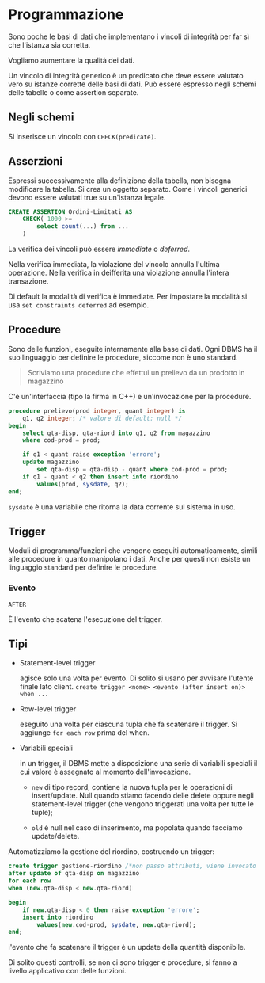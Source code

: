 # Programmazione

Sono poche le basi di dati che implementano i vincoli di integrità per far sì che l'istanza sia corretta.

Vogliamo aumentare la qualità dei dati.

Un vincolo di integrità generico è un predicato che deve essere valutato vero su istanze corrette delle basi di dati.
Può essere espresso negli schemi delle tabelle o come assertion separate.

## Negli schemi

Si inserisce un vincolo con `CHECK(predicate)`.

## Asserzioni

Espressi successivamente alla definizione della tabella, non bisogna modificare la tabella. Si crea un oggetto separato.
Come i vincoli generici devono essere valutati true su un'istanza legale.

```sql
CREATE ASSERTION Ordini-Limitati AS
    CHECK( 1000 >= 
        select count(...) from ...
    )
```

La verifica dei vincoli può essere _immediate_ o _deferred_.

Nella verifica immediata, la violazione del vincolo annulla l'ultima operazione. Nella verifica in deifferita una
violazione annulla l'intera transazione.

Di default la modalità di verifica è immediate. Per impostare la modalità si usa `set constraints deferred` ad esempio.

## Procedure

Sono delle funzioni, eseguite internamente alla base di dati. Ogni DBMS ha il suo linguaggio per definire le procedure,
siccome non è uno standard.

> Scriviamo una procedure che effettui un prelievo da un prodotto in magazzino

C'è un'interfaccia (tipo la firma in C++) e un'invocazione per la procedure.

```sql
procedure prelievo(prod integer, quant integer) is
    q1, q2 integer; /* valore di default: null */
begin
    select qta-disp, qta-riord into q1, q2 from magazzino
    where cod-prod = prod;

    if q1 < quant raise exception 'errore';
    update magazzino
        set qta-disp = qta-disp - quant where cod-prod = prod;
    if q1 - quant < q2 then insert into riordino
        values(prod, sysdate, q2);
end;
```

`sysdate` è una variabile che ritorna la data corrente sul sistema in uso.

## Trigger

Moduli di programma/funzioni che vengono eseguiti automaticamente, simili alle procedure in quanto manipolano i dati.
Anche per questi non esiste un linguaggio standard per definire le procedure.

### Evento

`AFTER`

È l'evento che scatena l'esecuzione del trigger.

## Tipi

- Statement-level trigger

    agisce solo una volta per evento. Di solito si usano per avvisare l'utente finale lato client.
    `create trigger <nome> <evento (after insert on)> when ...`

- Row-level trigger

    eseguito una volta per ciascuna tupla che fa scatenare il trigger. Si aggiunge `for each row` prima del when.

- Variabili speciali

    in un trigger, il DBMS mette a disposizione una serie di variabili speciali il cui valore è assegnato al momento
    dell'invocazione.

    - `new` di tipo record, contiene la nuova tupla per le operazioni di insert/update. Null quando stiamo facendo
    delle delete oppure negli statement-level trigger (che vengono triggerati una volta per tutte le tuple);

    - `old` è null nel caso di inserimento, ma popolata quando facciamo update/delete.

Automatizziamo la gestione del riordino, costruendo un trigger:

```sql
create trigger gestione-riordino /*non passo attributi, viene invocato in automatico*/
after update of qta-disp on magazzino
for each row
when (new.qta-disp < new.qta-riord)

begin
    if new.qta-disp < 0 then raise exception 'errore';
    insert into riordino
        values(new.cod-prod, sysdate, new.qta-riord);
end;
```

l'evento che fa scatenare il trigger è un update della quantità disponibile.

Di solito questi controlli, se non ci sono trigger e procedure, si fanno a livello applicativo con delle funzioni.

